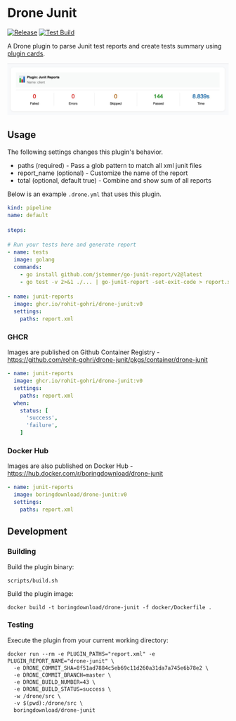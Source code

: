 # Drone Junit

[![Release](https://github.com/rohit-gohri/drone-junit/actions/workflows/release.yaml/badge.svg)](https://github.com/rohit-gohri/drone-junit/actions/workflows/release.yaml)
[![Test Build](https://cloud.drone.io/api/badges/rohit-gohri/drone-junit/status.svg?ref=refs/heads/main)](https://cloud.drone.io/rohit-gohri/drone-junit)

A Drone plugin to parse Junit test reports and create tests summary using [plugin cards](https://docs.drone.io/plugins/adaptive_cards/).

![Preview of junit report](./docs/image.jpg)

## Usage

The following settings changes this plugin's behavior.

* paths (required) - Pass a glob pattern to match all xml junit files
* report_name (optional) - Customize the name of the report
* total (optional, default true) - Combine and show sum of all reports

Below is an example `.drone.yml` that uses this plugin.

```yaml
kind: pipeline
name: default

steps:

# Run your tests here and generate report
- name: tests
  image: golang
  commands:
    - go install github.com/jstemmer/go-junit-report/v2@latest
    - go test -v 2>&1 ./... | go-junit-report -set-exit-code > report.xml

- name: junit-reports
  image: ghcr.io/rohit-gohri/drone-junit:v0
  settings:
    paths: report.xml
```

### GHCR

Images are published on Github Container Registry - <https://github.com/rohit-gohri/drone-junit/pkgs/container/drone-junit>

```yaml
- name: junit-reports
  image: ghcr.io/rohit-gohri/drone-junit:v0
  settings:
    paths: report.xml
  when:
    status: [
      'success',
      'failure',
    ]
```

### Docker Hub

Images are also published on Docker Hub - <https://hub.docker.com/r/boringdownload/drone-junit>

```yaml
- name: junit-reports
  image: boringdownload/drone-junit:v0
  settings:
    paths: report.xml
```

## Development

### Building

Build the plugin binary:

```text
scripts/build.sh
```

Build the plugin image:

```text
docker build -t boringdownload/drone-junit -f docker/Dockerfile .
```

### Testing

Execute the plugin from your current working directory:

```text
docker run --rm -e PLUGIN_PATHS="report.xml" -e PLUGIN_REPORT_NAME="drone-junit" \
  -e DRONE_COMMIT_SHA=8f51ad7884c5eb69c11d260a31da7a745e6b78e2 \
  -e DRONE_COMMIT_BRANCH=master \
  -e DRONE_BUILD_NUMBER=43 \
  -e DRONE_BUILD_STATUS=success \
  -w /drone/src \
  -v $(pwd):/drone/src \
  boringdownload/drone-junit
```
